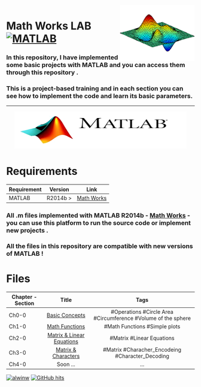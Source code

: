 

<img src="https://github.com/arash-mehrzadi/arash-mehrzadi/blob/main/temp/MWG.gif" width="200" height="150" align="right" />

# Math Works LAB [![MATLAB](https://www.mathworks.com/matlabcentral/images/matlab-file-exchange.svg)](https://github.com/sindresorhus/awesome#readme)

### In this repository, I have implemented some basic projects with MATLAB and you can access them through this repository .

### This is a project-based training and in each section you can see how to implement the code and learn its basic parameters.

----------
<p align="center">
  <img width="460" height="100" src="https://github.com/arash-mehrzadi/arash-mehrzadi/blob/main/temp/MATLABWP.png">
</p>

# Requirements

| Requirement   | Version                  |Link                                                        |
| ------------- |:------------------------:|:----------------------------------------------------------:|
| MATLAB        | R2014b >                 |[Math Works](https://www.mathworks.com/products/matlab.html)|

### All .m files implemented with MATLAB R2014b - [Math Works](https://www.mathworks.com/products/matlab.html) - you can use this platform to run the source code or implement new projects . 
### All the files in this repository are compatible with new versions of MATLAB ! 
 
 # Files 
 
| Chapter - Section   | Title                    |Tags                                                        |
| ------------------- |:------------------------:|:----------------------------------------------------------:|
| Ch0-0        | [Basic Concepts](https://github.com/arash-mehrzadi/Math-Works-LAB/tree/main/Ch0)|#Operations #Circle Area #Circumference #Volume of the sphere|
| Ch1-0        | [Math Functions](https://github.com/arash-mehrzadi/Math-Works-LAB/tree/main/Ch1)|#Math Functions #Simple plots|
| Ch2-0        | [Matrix & Linear Equations](https://github.com/arash-mehrzadi/Math-Works-LAB/tree/main/Ch2)|#Matrix #Linear Equations|
| Ch3-0        | [Matrix & Characters](https://github.com/arash-mehrzadi/Math-Works-LAB/tree/main/Ch3)|#Matrix #Characher_Encodeing #Character_Decoding|
| Ch4-0        | Soon ... |...|

<p align="left">
    <a href="https://github.com/arash-mehrzadi" target="_blank"><img alt="alwinw" src="https://badges.pufler.dev/visits/arash-mehrzadi/Math-Works-LAB?logo=GitHub&label=visits&color=success&logoColor=white&style=flat-square"/></a>
    <!--<a href="https://github.com/arash-mehrzadi" target="_blank"><img alt="profile hits" src="https://img.shields.io/jsdelivr/gh/hw/alwinw/alwinw?label=hits&style=flat-square"></a>-->
    <a href="https://github.com/arash-mehrzadi/alwinw" target="_blank"><img alt="GitHub hits" src="https://img.shields.io/github/last-commit/arash-mehrzadi/Math-Works-LAB?label=updated&style=flat-square"></a>
</p>
